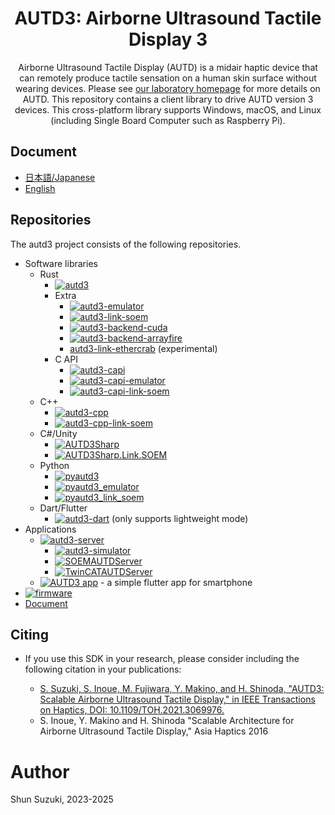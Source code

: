 <h1 align="center">
AUTD3: Airborne Ultrasound Tactile Display 3
</h1>

<p align="center">
Airborne Ultrasound Tactile Display (AUTD) is a midair haptic device that can remotely produce tactile sensation on a human skin surface without wearing devices.
Please see <a href="https://hapislab.org/en/airborne-ultrasound-tactile-display">our laboratory homepage</a> for more details on AUTD.
This repository contains a client library to drive AUTD version 3 devices.
This cross-platform library supports Windows, macOS, and Linux (including Single Board Computer such as Raspberry Pi).
</p>

## Document

* [日本語/Japanese](https://shinolab.github.io/autd3-doc/jp)
* [English](https://shinolab.github.io/autd3-doc/en)

## Repositories

The autd3 project consists of the following repositories.

- Software libraries
  - Rust
    - [![autd3](https://img.shields.io/crates/v/autd3?label=autd3)](https://github.com/shinolab/autd3-rs)
    - Extra
      - [![autd3-emulator](https://img.shields.io/crates/v/autd3-emulator?label=autd3-emulator)](https://github.com/shinolab/autd3-emulator)
      - [![autd3-link-soem](https://img.shields.io/crates/v/autd3-link-soem?label=autd3-link-soem)](https://github.com/shinolab/autd3-link-soem)
      - [![autd3-backend-cuda](https://img.shields.io/crates/v/autd3-backend-cuda?label=autd3-backend-cuda)](https://github.com/shinolab/autd3-backend-cuda)
      - [![autd3-backend-arrayfire](https://img.shields.io/crates/v/autd3-backend-arrayfire?label=autd3-backend-arrayfire)](https://github.com/shinolab/autd3-backend-arrayfire)
      - [autd3-link-ethercrab](https://github.com/shinolab/autd3-link-ethercrab) (experimental)
    - C API
      - [![autd3-capi](https://img.shields.io/github/v/release/shinolab/autd3-capi?label=autd3-capi)](https://github.com/shinolab/autd3-capi)
      - [![autd3-capi-emulator](https://img.shields.io/github/v/release/shinolab/autd3-capi-emulator?label=autd3-capi-emulator)](https://github.com/shinolab/autd3-capi-emulator)
      - [![autd3-capi-link-soem](https://img.shields.io/github/v/release/shinolab/autd3-capi-link-soem?label=autd3-capi-link-soem)](https://github.com/shinolab/autd3-capi-link-soem)
  - C++
    - [![autd3-cpp](https://img.shields.io/github/v/release/shinolab/autd3-cpp?label=autd3-cpp)](https://github.com/shinolab/autd3-cpp)
    - [![autd3-cpp-link-soem](https://img.shields.io/github/v/release/shinolab/autd3-cpp?label=autd3-cpp-link-soem)](https://github.com/shinolab/autd3-cpp-link-soem)
  - C#/Unity
    - [![AUTD3Sharp](https://img.shields.io/nuget/vpre/AUTD3Sharp?label=AUTD3Sharp)](https://github.com/shinolab/AUTD3Sharp)
    - [![AUTD3Sharp.Link.SOEM](https://img.shields.io/nuget/vpre/AUTD3Sharp.Link.SOEM?label=AUTD3Sharp.Link.SOEM)](https://github.com/shinolab/AUTD3Sharp.Link.SOEM)
  - Python
    - [![pyautd3](https://img.shields.io/pypi/v/pyautd3?label=pyautd3)](https://github.com/shinolab/pyautd3/)
    - [![pyautd3_emulator](https://img.shields.io/pypi/v/pyautd3_emulator?label=pyautd3_emulator)](https://github.com/shinolab/pyautd3_emulator/)
    - [![pyautd3_link_soem](https://img.shields.io/pypi/v/pyautd3_link_soem?label=pyautd3_link_soem)](https://github.com/shinolab/pyautd3_link_soem/)
  - Dart/Flutter
    - [![autd3-dart](https://img.shields.io/github/v/tag/shinolab/autd3-dart?label=autd3-dart)](https://github.com/shinolab/autd3-dart) (only supports lightweight mode)
- Applications
  - [![autd3-server](https://img.shields.io/github/v/release/shinolab/autd3-server?label=AUTD3%20Server)](https://github.com/shinolab/autd3-server)  
    - [![autd3-simulator](https://img.shields.io/github/v/release/shinolab/autd3-simulator?label=autd3-simulator)](https://github.com/shinolab/autd3-simulator)  
    - [![SOEMAUTDServer](https://img.shields.io/github/v/release/shinolab/SOEMAUTDServer?label=SOEMAUTDServer)](https://github.com/shinolab/SOEMAUTDServer)  
    - [![TwinCATAUTDServer](https://img.shields.io/github/v/release/shinolab/TwinCATAUTDServer?label=TwinCATAUTDServer)](https://github.com/shinolab/TwinCATAUTDServer)  
  - [![AUTD3 app](https://img.shields.io/github/v/tag/shinolab/autd3-app?label=app)](https://github.com/shinolab/autd3-app) - a simple flutter app for smartphone
- [![firmware](https://img.shields.io/github/v/release/shinolab/autd3-firmware?label=firmware)](https://github.com/shinolab/autd3-firmware)
- [Document](https://github.com/shinolab/autd3-doc)

## Citing

* If you use this SDK in your research, please consider including the following citation in your publications:

   * [S. Suzuki, S. Inoue, M. Fujiwara, Y. Makino, and H. Shinoda, "AUTD3: Scalable Airborne Ultrasound Tactile Display," in IEEE Transactions on Haptics, DOI: 10.1109/TOH.2021.3069976.](https://ieeexplore.ieee.org/document/9392322)
   * S. Inoue, Y. Makino and H. Shinoda "Scalable Architecture for Airborne Ultrasound Tactile Display," Asia Haptics 2016

# Author

Shun Suzuki, 2023-2025
